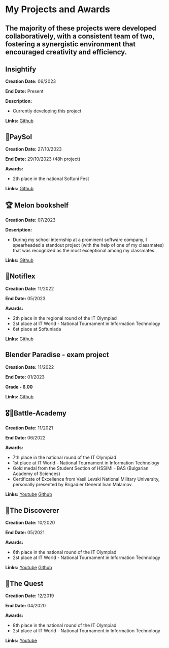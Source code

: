 # My Projects and Awards
## The majority of these projects were developed collaboratively, with a consistent team of two, fostering a synergistic environment that encouraged creativity and efficiency.
## Insightify

**Creation Date:** 06/2023

**End Date:** Present

**Description:** 
- Currently developing this project
  
**Links:**
[Github](https://github.com/DEVids-VT/Insightify)

## 🥈PaySol

**Creation Date:** 27/10/2023

**End Date:** 29/10/2023 (48h project)

**Awards:** 
- 2th place in the national Softuni Fest
  
**Links:**
[Github](https://github.com/ImSk1/SoftUni-Fest-2023)

## 🏆 Melon bookshelf

**Creation Date:** 07/2023

**Description:** 
- During my school internship at a prominent software company, I spearheaded a standout project (with the help of one of my classmates) that was recognized as the most exceptional among my classmates.
  
**Links:**
[Github](https://github.com/dpS1lence/melon-bookshelf)

## 🥈Notiflex

**Creation Date:** 11/2022

**End Date:** 05/2023

**Awards:** 
- 2th place in the regional round of the IT Olympiad
- 2st place at IT World - National Tournament in Information Technology
- 6st place at Softuniada
  
**Links:**
[Github](https://github.com/dpS1lence/Notiflex)

## Blender Paradise - exam project

**Creation Date:** 11/2022

**End Date:** 01/2023

**Grade - 6.00** 
  
**Links:**
[Github](https://github.com/dpS1lence/Blender-Paradise)

## 🎖️🥇Battle-Academy

**Creation Date:** 11/2021

**End Date:** 06/2022

**Awards:** 
- 7th place in the national round of the IT Olympiad
- 1st place at IT World - National Tournament in Information Technology
- Gold medal from the Student Section of HSSIMI - BAS (Bulgarian Academy of Sciences)
- Certificate of Excellence from Vasil Levski National Military University, personally presented by Brigadier General Ivan Malamov.

**Links:**
[Youtube](https://youtu.be/JklPVTFS4PY)
[Github](https://github.com/Legodatski/NOIT-2022)

## 🥈The Discoverer

**Creation Date:** 10/2020

**End Date:** 05/2021

**Awards:** 
- 6th place in the national round of the IT Olympiad
- 2st place at IT World - National Tournament in Information Technology

**Links:**
[Youtube](https://youtu.be/9SmGhx5xgIE)
[Github](https://github.com/dpS1lence/SkyAdventure)

## 🥈The Quest

**Creation Date:** 12/2019

**End Date:** 04/2020

**Awards:** 
- 8th place in the national round of the IT Olympiad
- 2st place at IT World - National Tournament in Information Technology

**Links:**
[Youtube](https://youtu.be/tfAjAN2DhQA)
